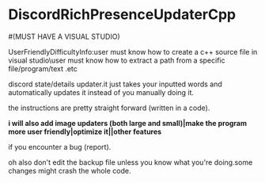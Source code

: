 # DiscordRichPresenceUpdaterCpp
#(MUST HAVE A VISUAL STUDIO)

UserFriendlyDifficultyInfo:user must know how to create a c++ source file in visual studio\user must know how to extract a path from a specific file/program/text .etc 

discord state/details updater.it just takes your inputted words and automatically updates it instead of you manually doing it.

the instructions are pretty straight forward (written in a code).

**i will also add image updaters (both large and small)|make the program more user friendly|optimize it||other features**

if you encounter a bug (report).


oh also don't edit the backup file unless you know what you're doing.some changes might crash the whole code.



